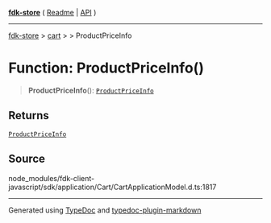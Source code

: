 [**fdk-store**](../../../README.md) ( [Readme](../../../README.md) \| [API](../../../API.md) )

---

[fdk-store](../../../API.md) > [cart](../../README.md) > [<internal>](../README.md) > ProductPriceInfo

# Function: ProductPriceInfo()

> **ProductPriceInfo**(): [`ProductPriceInfo`](../type-aliases/type-alias.ProductPriceInfo.md)

## Returns

[`ProductPriceInfo`](../type-aliases/type-alias.ProductPriceInfo.md)

## Source

node_modules/fdk-client-javascript/sdk/application/Cart/CartApplicationModel.d.ts:1817

---

Generated using [TypeDoc](https://typedoc.org/) and [typedoc-plugin-markdown](https://www.npmjs.com/package/typedoc-plugin-markdown)
